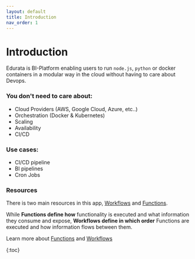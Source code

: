 ```yaml
---
layout: default
title: Introduction
nav_order: 1
---
```


# Introduction

Edurata is BI-Platform enabling users to run `node.js`, `python` or docker containers in a modular way in the cloud without having to care about Devops.

### You don't need to care about:

- Cloud Providers (AWS, Google Cloud, Azure, etc..)
- Orchestration (Docker & Kubernetes)
- Scaling
- Availability
- CI/CD

### Use cases:

- CI/CD pipeline
- BI pipelines
- Cron Jobs

### Resources

There is two main resources in this app, [Workflows](https://docs.edurata.com/pages/workflows.html) and [Functions](https://docs.edurata.com/pages/workflows.html).

While **Functions define how** functionality is executed and what information they consume and expose, **Workflows define in which order** Functions are executed and how information flows between them.

Learn more about [Functions](pages/functions/index.md) and
[Workflows](pages/workflows/index.md)

{:toc}
